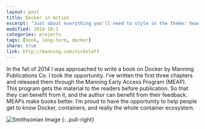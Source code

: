 ```yaml
---
layout: post
title: Docker in Action
excerpt: "Just about everything you'll need to style in the theme: headings, paragraphs, blockquotes, tables, code blocks, and more."
modified: 2014-10-1
categories: projects
tags: [book, long-term, docker]
share: true
link: http://manning.com/nickoloff
---
```


In the fall of 2014 I was approached to write a book on Docker by Manning Publications Co. I took the opportunity. I’ve written the first three chapters and released them through the Manning Early Access Program (MEAP). This program gets the material to the readers before publication. So that they can benefit from it, and the author can benefit from their feedback. MEAPs make books better. I’m proud to have the opportunity to help people get to know Docker, containers, and really the whole container ecosystem.

![Smithsonian Image](https://d262ilb51hltx0.cloudfront.net/max/1400/1*6Tpc5AGwJvL5-87g_JEtnQ.png)
{: .pull-right}
